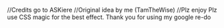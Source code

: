 //Credits go to ASKiere
//Original idea by me (TamTheWise)
//Plz enjoy
Plz use CSS magic for the best effect.
Thank you for using my google re-do
